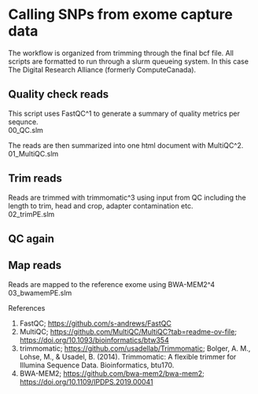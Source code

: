 # Calling SNPs from exome capture data
The workflow is organized from trimming through the final bcf file. All scripts are formatted to run through a slurm queueing system. In this case The Digital Research Alliance (formerly ComputeCanada).

## Quality check reads
This script uses FastQC^1 to generate a summary of quality metrics per sequnce. \
  00_QC.slm

The reads are then summarized into one html document with MultiQC^2. \
  01_MultiQC.slm

## Trim reads
Reads are trimmed with trimmomatic^3 using input from QC including the length to trim, head and crop, adapter contamination etc. \
  02_trimPE.slm

## QC again

## Map reads
Reads are mapped to the reference exome using BWA-MEM2^4 \
  03_bwamemPE.slm


  References
  1. FastQC; https://github.com/s-andrews/FastQC
  2. MultiQC; https://github.com/MultiQC/MultiQC?tab=readme-ov-file; https://doi.org/10.1093/bioinformatics/btw354
  3. trimmomatic; https://github.com/usadellab/Trimmomatic;
     Bolger, A. M., Lohse, M., & Usadel, B. (2014). Trimmomatic: A flexible trimmer for Illumina Sequence Data. Bioinformatics, btu170.
  4. BWA-MEM2; https://github.com/bwa-mem2/bwa-mem2; https://doi.org/10.1109/IPDPS.2019.00041
